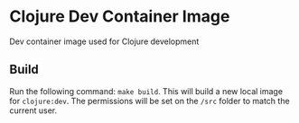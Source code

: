 # Clojure Dev Container Image
Dev container image used for Clojure development

## Build
Run the following command: `make build`. This will build a new local image for `clojure:dev`. The permissions will be set on the `/src` folder to match the current user.
